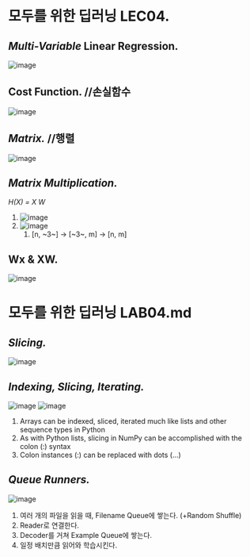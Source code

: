 # 모두를 위한 딥러닝 LEC04.
## *Multi-Variable* Linear Regression.
![image](https://user-images.githubusercontent.com/66259854/93193232-8ad0c100-f781-11ea-93d6-f66ffb066b7f.png)

## Cost Function. //손실함수
![image](https://user-images.githubusercontent.com/66259854/93193268-97edb000-f781-11ea-822e-fd144edd6f7f.png)

## *Matrix.* //행렬
![image](https://user-images.githubusercontent.com/66259854/93193708-28c48b80-f782-11ea-8acf-0f1fda13b401.png)

## *Matrix Multiplication.*
*H(X) = X W*

1. ![image](https://user-images.githubusercontent.com/66259854/93193739-34b04d80-f782-11ea-9c31-405767b78761.png)
2. ![image](https://user-images.githubusercontent.com/66259854/93193747-3712a780-f782-11ea-83a1-b41e332b97a7.png)
   1) [n, ~3~] → [~3~, m] → [n, m]

## Wx & XW.
![image](https://user-images.githubusercontent.com/66259854/93193756-3a0d9800-f782-11ea-8942-c6477288d9be.png)



# 모두를 위한 딥러닝 LAB04.md
## *Slicing.*
![image](https://user-images.githubusercontent.com/66259854/93194963-a4730800-f783-11ea-9b3d-05e57fb04be0.png)

## *Indexing, Slicing, Iterating.*
![image](https://user-images.githubusercontent.com/66259854/93194971-a6d56200-f783-11ea-9c79-863fe63dd522.png)
![image](https://user-images.githubusercontent.com/66259854/93194985-a9d05280-f783-11ea-8ec1-be168e14b471.png)
1. Arrays can be indexed, sliced, iterated much like lists and other sequence types in Python
2. As with Python lists, slicing in NumPy can be accomplished with the colon (:) syntax
3. Colon instances (:) can be replaced with dots (…)

## *Queue Runners.*
![image](https://user-images.githubusercontent.com/66259854/93194998-adfc7000-f783-11ea-879c-7a93f09461be.png)
1. 여러 개의 파일을 읽을 때, Filename Queue에 쌓는다. (+Random Shuffle)
2. Reader로 연결한다.
3. Decoder를 거쳐 Example Queue에 쌓는다.
4. 일정 배치만큼 읽어와 학습시킨다.

